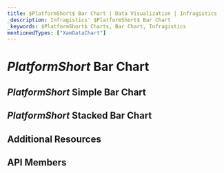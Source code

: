 ```yaml
---
title: $PlatformShort$ Bar Chart | Data Visualization | Infragistics
_description: Infragistics' $PlatformShort$ Bar Chart
_keywords: $PlatformShort$ Charts, Bar Chart, Infragistics
mentionedTypes: ["XamDataChart"]
---
```

# $PlatformShort$ Bar Chart

<!-- TODO add introduction about using data-chart -->

## $PlatformShort$ Simple Bar Chart

<!-- TODO copy and combine content (code snippets, description) from these topics:
    data-chart-type-category-bar-series.md
-->

## $PlatformShort$ Stacked Bar Chart

<!-- TODO copy and combine content (code snippets, description) from these topics:
	data-chart-type-stacked-bar-series.md
    data-chart-type-stacked-100-bar-series.md
-->

## Additional Resources
<!-- TODO list topic links related to this topic -->

## API Members
<!-- TODO list API links used in this topic -->
